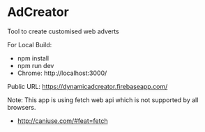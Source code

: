 # AdCreator
Tool to create customised web adverts

For Local Build:
 - npm install
 - npm run dev
 - Chrome: http://localhost:3000/

Public URL: https://dynamicadcreator.firebaseapp.com/

Note: This app is using fetch web api which is not supported by all browsers.
 - http://caniuse.com/#feat=fetch
